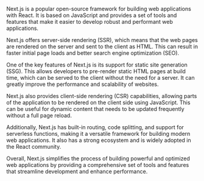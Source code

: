 Next.js is a popular open-source framework for building web applications with React. It is based on JavaScript and provides a set of tools and features that make it easier to develop robust and performant web applications.

Next.js offers server-side rendering (SSR), which means that the web pages are rendered on the server and sent to the client as HTML. This can result in faster initial page loads and better search engine optimization (SEO).

One of the key features of Next.js is its support for static site generation (SSG). This allows developers to pre-render static HTML pages at build time, which can be served to the client without the need for a server. It can greatly improve the performance and scalability of websites.

Next.js also provides client-side rendering (CSR) capabilities, allowing parts of the application to be rendered on the client side using JavaScript. This can be useful for dynamic content that needs to be updated frequently without a full page reload.

Additionally, Next.js has built-in routing, code splitting, and support for serverless functions, making it a versatile framework for building modern web applications. It also has a strong ecosystem and is widely adopted in the React community.

Overall, Next.js simplifies the process of building powerful and optimized web applications by providing a comprehensive set of tools and features that streamline development and enhance performance.